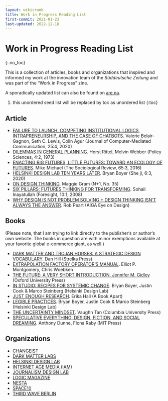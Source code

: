 ```yaml
---
layout: wikicrumb 
title: Work in Progress Reading List
first-commit: 2021-01-23
last-updated: 2022-12-18
---
```


# Work in Progress Reading List
{:.no_toc}

This is a collection of articles, books and organizations that inspired and informed my work at the innovation team of the _Süddeutsche Zeitung_ and was part of the “Work in Progress” zine.

A sporadically updated list can also be found on [are.na][1].

1. this unordered seed list will be replaced by toc as unordered list
{:toc}

## Article

- [FAILURE TO LAUNCH: COMPETING INSTITUTIONAL LOGICS, INTRAPRENEURSHIP, AND THE CASE OF CHATBOTS][2]. Valerie Belair-Gagnon, Seth C. Lewis, Colin Agur (Journal of Computer-Mediated Communication, 25:4, 2020)
- [DILEMMAS IN GENERAL PLANNING][3]. Horst Rittel, Melvin Webber (Policy Sciences, 4:2, 1973)
- [ENACTING BIG FUTURES, LITTLE FUTURES: TOWARD AN ECOLOGY OF FUTURES][4]. Mike Michael (The Sociological Review, 65:3, 2016)
- [HELSINKI DESIGN LAB TEN YEARS LATER][5]. Bryan Boyer (She ji, 6:3, 2020)
- [ON DESIGN THINKING][6]. Maggie Gram (N+1, No. 35)
- [SIX PILLARS: FUTURES THINKING FOR TRANSFORMING][7]. Sohail Inayatullah (Foresight, 10:1, 2008)
- [WHY DESIGN IS NOT PROBLEM SOLVING + DESIGN THINKING ISN’T ALWAYS THE ANSWER][8]. Rob Peart (AIGA Eye on Design)

## Books

(Please note, that I am trying to link directly to the publisher‘s or author‘s own website. The books in question are with minor exemptions available at your favorite global e-commerce giant, as well.)

- [DARK MATTER AND TROJAN HORSES: A STRATEGIC DESIGN VOCABULARY][9]. Dan Hill (Strelka Press)
- [EXTRAPOLATION FACTORY OPERATOR‘S MANUAL][10]. Elliot P. Montgomery, Chris Woebken
- [THE FUTURE: A VERY SHORT INTRODUCTION. Jennifer M. Gidley][11] (Oxford University Press)
- [IN STUDIO: RECIPES FOR SYSTEMIC CHANGE][12]. Bryan Boyer, Justin Cook & Marco Steinberg (Helsinki Design Lab)
- [JUST ENOUGH RESEARCH][13]. Erika Hall (A Book Apart)
- [LEGIBLE PRACTICES][14]. Bryan Boyer, Justin Cook & Marco Steinberg (Helsinki Design Lab)
- [THE UNCERTAINTY MINDSET][15]. Vaughn Tan (Columbia University Press)
- [SPECULATIVE EVERYTHING: DESIGN, FICTION, AND SOCIAL DREAMING][16]. Anthony Dunne, Fiona Raby (MIT Press)

## Organizations

- [CHANGEIST][17]
- [DARK MATTER LABS][18]
- [HELSINKI DESIGN LAB][19]
- [INTERNET AGE MEDIA (IAM)][20]
- [JOURNALISM DESIGN LAB][21]
- [LOGIC MAGAZINE][22]
- [NESTA][23]
- [SPACE10][25]
- [THIRD WAVE BERLIN][26]

[1]:	https://www.are.na/johannes-klingebiel/innovation-reading-list
[2]:	https://academic.oup.com/jcmc/article/25/4/291/5869071
[3]:	https://www.jstor.org/stable/4531523?seq=1
[4]:	https://journals.sagepub.com/doi/abs/10.1111/1467-954X.12444?journalCode=sora
[5]:	https://www.sciencedirect.com/science/article/pii/S2405872620300411
[6]:	https://nplusonemag.com/issue-35/reviews/on-design-thinking/
[7]:	https://www.foresightfordevelopment.org/sobipro/55/760-six-pillars-futures-thinking-for-transforming
[8]:	https://eyeondesign.aiga.org/why-design-is-not-problem-solving-design-thinking-isnt-always-the-answer/
[9]:	https://store.strelka.com/en/items/140
[10]:	https://extrapolationfactory.com/Operator-s-Manual
[11]:	https://www.veryshortintroductions.com/view/10.1093/actrade/9780198735281.001.0001/actrade-9780198735281-chapter-1
[12]:	http://helsinkidesignlab.org/pages/studio-book.html
[13]:	https://abookapart.com/products/just-enough-research
[14]:	http://helsinkidesignlab.org/pages/legible-practises.html
[15]:	http://cup.columbia.edu/book/the-uncertainty-mindset/9780231196895
[16]:	http://dunneandraby.co.uk/content/books/690/0
[17]:	https://changeist.com
[18]:	https://darkmatterlabs.org
[19]:	http://helsinkidesignlab.org
[20]:	https://www.iam-internet.com/
[21]:	https://journalismdesign.com
[22]:	https://logicmag.io
[23]:	https://www.nesta.org.uk/
[25]:	https://space10.com
[26]:	https://thirdwaveberlin.de
